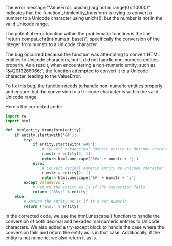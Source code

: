 The error message "ValueError: unichr() arg not in range(0x110000)" indicates that the function _htmlentity_transform is trying to convert a number to a Unicode character using unichr(), but the number is not in the valid Unicode range.

The potential error location within the problematic function is the line "return compat_chr(int(numstr, base))", specifically the conversion of the integer from numstr to a Unicode character.

The bug occurred because the function was attempting to convert HTML entities to Unicode characters, but it did not handle non-numeric entities properly. As a result, when encountering a non-numeric entity, such as "&#2013266066;", the function attempted to convert it to a Unicode character, leading to the ValueError.

To fix this bug, the function needs to handle non-numeric entities properly and ensure that the conversion to a Unicode character is within the valid Unicode range.

Here's the corrected code:

```python
import re
import html

def _htmlentity_transform(entity):
    if entity.startswith('&#'):
        try:
            if entity.startswith('&#x'):
                # Convert hexadecimal numeric entity to Unicode character
                numstr = entity[3:-1]
                return html.unescape('&#x' + numstr + ';')
            else:
                # Convert decimal numeric entity to Unicode character
                numstr = entity[2:-1]
                return html.unescape('&#' + numstr + ';')
        except ValueError:
            # Return the entity as is if the conversion fails
            return ('&%s;' % entity)
    else:
        # Return the entity as is if it's not numeric
        return ('&%s;' % entity)
```

In the corrected code, we use the html.unescape() function to handle the conversion of both decimal and hexadecimal numeric entities to Unicode characters. We also added a try-except block to handle the case where the conversion fails and return the entity as is in that case. Additionally, if the entity is not numeric, we also return it as is.